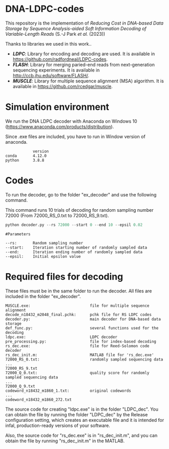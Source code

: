 # DNA-LDPC-codes

This repository is the implementation of *Reducing Cost in DNA-based Data Storage by Sequence Analysis-aided Soft Information Decoding of Variable-Length Reads* (S.-J Park *et al.* (2023))


Thanks to libraries we used in this work..


* ***LDPC***: Library for encoding and decoding are used. It is available in https://github.com/radfordneal/LDPC-codes.  
* ***FLASH***: Library for merging paried-end reads from next-generation sequencing experiments. It is available in http://ccb.jhu.edu/software/FLASH/.  
* ***MUSCLE***: Library for multiple sequence alignment (MSA) algorithm. It is available in https://github.com/rcedgar/muscle.  

# Simulation environment
We run the DNA LDPC decoder with Anaconda on Windows 10 (https://www.anaconda.com/products/distribution).

Since .exe files are included, you have to run in Window version of anaconda.
```
            version
conda       4.12.0
python      3.8.8
```


# Codes

To run the decoder, go to the folder "ex_decoder" and use the following command.

This command runs 10 trials of decoding for random sampling number 72000 (From 72000_RS_0.txt to 72000_RS_9.txt).
```python
python decoder.py --rs 72000 --start 0 --end 10 --epsil 0.02
```

```
#Parameters

--rs:       Random sampling number
--start:    Iteration starting number of randomly sampled data
--end:      Iteration ending number of randomly sampled data
--epsil:    Initial epsilon value
```


# Required files for decoding

These files must be in the same folder to run the decoder. All files are included in the folder "ex_decoder".
```
MUSCLE.exe:                          file for multiple sequence alignment
decode_n18432_m2048_final.pchk:      pchk file for RS LDPC codes
decoder.py:                          main decoder for DNA-based data storage
def_func.py:                         several functions used for the decoding
ldpc.exe:                            LDPC decoder
pre_processing.py:                   file for index-based decoding
rs_dec.exe:                          file for Reed-Solomon code decoder
rs_dec_init.m:                       MATLAB file for 'rs_dec.exe'
72000_RS_0.txt:                      randomly sampled sequencing data
...
72000_RS_9.txt
72000_Q_0.txt:                       quality score for randomly sampled sequencing data
...
72000_Q_9.txt
codeword_n18432_m1860_1.txt:         original codewords
...
codeword_n18432_m1860_272.txt
```
The source code for creating "ldpc.exe" is in the folder "LDPC_dec".
You can obtain the file by running the folder "LDPC_dec" by the Release configuration setting, which creates an executable file and it is intended for infal, production-ready versions of your software.

Also, the source code for "rs_dec.exe" is in "rs_dec_init.m", and you can obtain the file by running "rs_dec_init.m" in the MATLAB.

